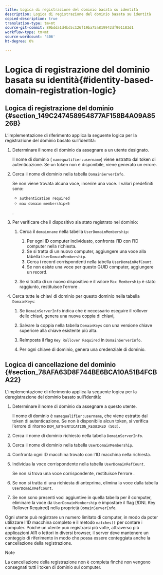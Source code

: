 ```yaml
---
title: Logica di registrazione del dominio basata su identità
description: Logica di registrazione del dominio basata su identità
copied-description: true
translation-type: tm+mt
source-git-commit: 89bdda1d4bd5c126f19ba75a819942df901183d1
workflow-type: tm+mt
source-wordcount: '406'
ht-degree: 0%

---
```



# Logica di registrazione del dominio basata su identità{#identity-based-domain-registration-logic}

## Logica di registrazione del dominio {#section_149C247458954877AF158B4A09A8526B}

L’implementazione di riferimento applica la seguente logica per la registrazione del dominio basato sull’identità:

1. Determinare il nome di dominio da assegnare a un utente designato.

   Il nome di dominio ( `namequalifier:username`) viene estratto dal token di autenticazione. Se un token non è disponibile, viene generato un errore.
1. Cerca il nome di dominio nella tabella `DomainServerInfo`.

   Se non viene trovata alcuna voce, inserire una voce. I valori predefiniti sono:

   * `authentication required`
   * `max domain membership=5`

   .

1. Per verificare che il dispositivo sia stato registrato nel dominio:

   1. Cerca il `domainname` nella tabella `UserDomainMembership`:

      1. Per ogni ID computer individuato, confronta l’ID con l’ID computer nella richiesta.
      1. Se si tratta di un nuovo computer, aggiungere una voce alla tabella `UserDomainMembership`.
      1. Cerca i record corrispondenti nella tabella `UserDomainRefCount`.
      1. Se non esiste una voce per questo GUID computer, aggiungere un record.
   1. Se si tratta di un nuovo dispositivo e il valore `Max Membership` è stato raggiunto, restituisce l’errore .


1. Cerca tutte le chiavi di dominio per questo dominio nella tabella `DomainKeys`:

   1. Se `DomainServerInfo` indica che è necessario eseguire il rollover delle chiavi, genera una nuova coppia di chiavi,
   1. Salvare la coppia nella tabella `DomainKeys` con una versione chiave superiore alla chiave esistente più alta.
   1. Reimposta il flag `Key Rollover Required` in `DomainServerInfo`.

   1. Per ogni chiave di dominio, genera una credenziale di dominio.

## Logica di cancellazione del dominio {#section_78AFA63D8F744BE6BCA10A51B4FCBA22}

L&#39;implementazione di riferimento applica la seguente logica per la deregistrazione del dominio basato sull&#39;identità:

1. Determinare il nome di dominio da assegnare a questo utente.

   Il nome di dominio è `namequalifier:username`, che viene estratto dal token di autenticazione. Se non è disponibile alcun token, si verifica l’errore di ritorno `DOM_AUTHENTICATION_REQUIRED (503)`.
1. Cerca il nome di dominio richiesto nella tabella `DomainServerInfo`.
1. Cerca il nome di dominio nella tabella `UserDomainMembership`.
1. Confronta ogni ID macchina trovato con l&#39;ID macchina nella richiesta.
1. Individua la voce corrispondente nella tabella `UserDomainRefCount`.

   Se non si trova una voce corrispondente, restituisce l’errore .

1. Se non si tratta di una richiesta di anteprima, elimina la voce dalla tabella `UserDomainRefCount`.
1. Se non sono presenti voci aggiuntive in quella tabella per il computer, eliminare la voce da `UserDomainMembership` e impostare il flag [!DNL Key Rollover Required] nella proprietà `DomainServerInfo`.

Ogni utente può registrare un numero limitato di computer, in modo da poter utilizzare l&#39;ID macchina completo e il metodo `matches()` per contare i computer. Poiché un utente può registrarsi più volte, attraverso più applicazioni AIR o lettori in diversi browser, il server deve mantenere un conteggio di riferimento in modo che possa essere conteggiata anche la cancellazione della registrazione.

>[!NOTE]
>
>La cancellazione della registrazione non è completa finché non vengono consegnati tutti i token di dominio sul computer.

